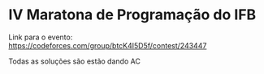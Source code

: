 # IV Maratona de Programação do IFB

Link para o evento: https://codeforces.com/group/btcK4I5D5f/contest/243447

Todas as soluções são estão dando AC

